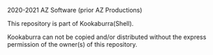 2020-2021 AZ Software (prior AZ Productions)

This repository is part of Kookaburra(Shell).

Kookaburra can not be copied and/or distributed without the express permission of the owner(s) of this repository.
